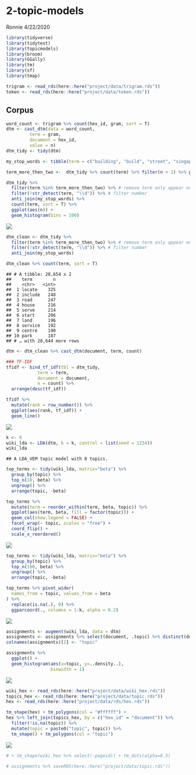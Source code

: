 2-topic-models
================
Ronnie
4/22/2020

``` r
library(tidyverse)
library(tidytext)
library(topicmodels)
library(broom)
library(GGally)
library(tm)
library(sf)
library(tmap)
```

``` r
trigram <- read_rds(here::here("project/data/trigram.rds"))
token <- read_rds(here::here("project/data/token.rds"))
```

## Corpus

``` r
word_count <- trigram %>% count(hex_id, gram, sort = T)
dtm <- cast_dtm(data = word_count,
         term = gram,
         document = hex_id,
         value = n)
dtm_tidy <- tidy(dtm)

my_stop_words <- tibble(term = c("building", "build", "street", "singapore", "mrt", "station", "mass rapid", "rapid transit", "singapore's", "transit mrt", "underground mass", "school's", "bus", "interchange", "marina", "bay"))

term_more_then_two <-  dtm_tidy %>% count(term) %>% filter(n > 1) %>% pluck("term")

dtm_tidy %>% 
  filter(term %in% term_more_then_two) %>% # remove term only appear once
  filter(!str_detect(term, "\\d")) %>% # filter number
  anti_join(my_stop_words) %>% 
  count(term, sort = T) %>%
  ggplot(aes(n)) + 
  geom_histogram(bins = 100)
```

![](2-topic-model_files/figure-gfm/unnamed-chunk-3-1.png)<!-- -->

``` r
dtm_clean <- dtm_tidy %>% 
  filter(term %in% term_more_then_two) %>% # remove term only appear once
  filter(!str_detect(term, "\\d")) %>% # filter number
  anti_join(my_stop_words)

dtm_clean %>% count(term, sort = T)
```

    ## # A tibble: 28,654 x 2
    ##    term        n
    ##    <chr>   <int>
    ##  1 locate    325
    ##  2 include   248
    ##  3 road      247
    ##  4 house     216
    ##  5 serve     214
    ##  6 start     206
    ##  7 land      196
    ##  8 service   192
    ##  9 centre    190
    ## 10 park      187
    ## # … with 28,644 more rows

``` r
dtm <- dtm_clean %>% cast_dtm(document, term, count)
```

``` r
### TF-IDF
tfidf <- bind_tf_idf(tbl = dtm_tidy,
            term = term,
            document = document,
            n = count) %>% 
  arrange(desc(tf_idf))

tfidf %>% 
  mutate(rank = row_number()) %>% 
  ggplot(aes(rank, tf_idf)) +
  geom_line()
```

![](2-topic-model_files/figure-gfm/unnamed-chunk-4-1.png)<!-- -->

``` r
k <- 8
wiki_lda <- LDA(dtm, k = k, control = list(seed = 1234))
wiki_lda
```

    ## A LDA_VEM topic model with 8 topics.

``` r
top_terms <- tidy(wiki_lda, matrix="beta") %>% 
  group_by(topic) %>% 
  top_n(10, beta) %>% 
  ungroup() %>% 
  arrange(topic, -beta)

top_terms %>%
  mutate(term = reorder_within(term, beta, topic)) %>%
  ggplot(aes(term, beta, fill = factor(topic))) +
  geom_col(show.legend = FALSE) +
  facet_wrap(~ topic, scales = "free") +
  coord_flip() +
  scale_x_reordered()
```

![](2-topic-model_files/figure-gfm/unnamed-chunk-6-1.png)<!-- -->

``` r
top_terms <- tidy(wiki_lda, matrix="beta") %>% 
  group_by(topic) %>% 
  top_n(100, beta) %>% 
  ungroup() %>% 
  arrange(topic, -beta)

top_terms %>% pivot_wider(
  names_from = topic, values_from = beta
) %>% 
  replace(is.na(.), 0) %>%  
  ggparcoord(., columns = 1:k, alpha = 0.2)
```

![](2-topic-model_files/figure-gfm/unnamed-chunk-6-2.png)<!-- -->

``` r
assignments <- augment(wiki_lda, data = dtm)
assignments <- assignments %>% select(document, .topic) %>% distinct(document, .keep_all = T)
colnames(assignments)[2] <- "topic"
```

``` r
assignments %>% 
  ggplot() +
  geom_histogram(aes(x=topic, y=..density..),
                 binwidth = 1)
```

![](2-topic-model_files/figure-gfm/unnamed-chunk-8-1.png)<!-- -->

``` r
wiki_hex <- read_rds(here::here("project/data/wiki_hex.rds"))
topics_hex <- read_rds(here::here("project/data/topic.rds"))
hex <- read_rds(here::here("project/data/rds/hex.rds"))

tm_shape(hex) + tm_polygons(col = "#ffffff") +
hex %>% left_join(topics_hex, by = c("hex_id" = "document")) %>% 
  filter(!is.na(topic)) %>% 
  mutate(topic = paste0("topic", topic)) %>% 
  tm_shape() + tm_polygons(col = "topic") 
```

![](2-topic-model_files/figure-gfm/unnamed-chunk-9-1.png)<!-- -->

``` r
# + tm_shape(wiki_hex %>% select(-pageid)) + tm_dots(alpha=0.5)
```

``` r
# assignments %>% saveRDS(here::here("project/data/topic.rds"))
```
